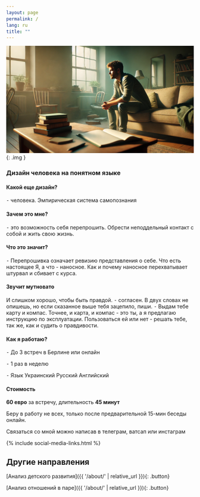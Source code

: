 ```yaml
---
layout: page
permalink: /
lang: ru
title: ""
---
```


![Alt text](/assets/images/tmp.png){: .img }

### Дизайн человека на понятном языке  

#### Какой еще дизайн?
⁃ человека. Эмпирическая система самопознания

#### Зачем это мне?
⁃ это возможность себя перепрошить. Обрести неподдельный контакт с собой и жить свою жизнь.

#### Что это значит?
 ⁃ Перепрошивка означает ревизию представления о себе. Что есть настоящее Я, а что - наносное. 
Как и почему наносное перехватывает штурвал и сбивает с курса.

#### Звучит мутновато
И слишком хорошо, чтобы быть правдой.
⁃ согласен. В двух словах не опишешь, но если сказанное выше тебя зацепило, пиши. 
⁃ Выдам тебе карту и компас. Точнее, и карта, и компас - это ты, а я предлагаю инструкцию по эксплуатации. Пользоваться ей или нет - решать тебе, так же, как и судить о правдивости.

#### Как я работаю?
⁃ До 3 встреч в Берлине или онлайн

⁃ 1 раз в неделю

⁃ Язык Украинский Русский Английский

#### Стоимость
**60 евро** за встречу, длительность **45 минут**

Беру в работу не всех, только после предварительной 15-мин беседы онлайн.

Связаться со мной можно написав в телеграм, ватсап или инстаграм

{% include social-media-links.html %}

## Другие направления

[Анализ детского развития]({{ '/about/' | relative_url }}){: .button}

[Анализ отношений в паре]({{ '/about/' | relative_url }}){: .button}

